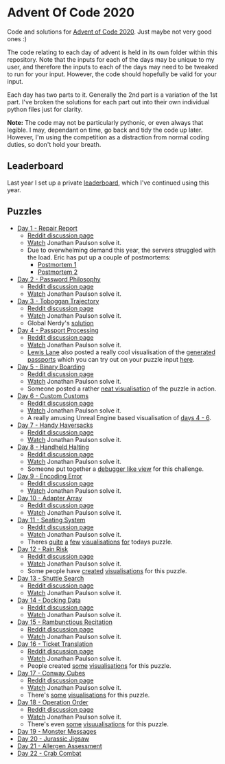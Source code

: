 # Advent Of Code 2020

Code and solutions for [Advent of Code 2020](http://adventofcode.com/2020).
Just maybe not very good ones :)

The code relating to each day of advent is held in its own folder within this
repository. Note that the inputs for each of the days may be unique to my
user, and therefore the inputs to each of the days may need to be tweaked to
run for your input. However, the code should hopefully be valid for your
input.

Each day has two parts to it. Generally the 2nd part is a variation of the 1st
part. I've broken the solutions for each part out into their own individual
python files just for clarity.

**Note:** The code may not be particularly pythonic, or even always that legible.
I may, dependant on time, go back and tidy the code up later. However, I'm
using the competition as a distraction from normal coding duties, so don't
hold your breath.

## Leaderboard

Last year I set up a private [leaderboard](leaderboard.json), which I've continued
using this year.

## Puzzles

  * [Day 1 - Repair Report](./day_01/README.md)
    * [Reddit discussion page](https://www.reddit.com/r/adventofcode/comments/k4e4lm/2020_day_1_solutions/)
    * [Watch](https://www.youtube.com/watch?v=86a_DSKf8vw) Jonathan Paulson solve it.
    * Due to overwhelming demand this year, the servers struggled with the load. Eric has put up a couple of postmortems:
      * [Postmortem 1](https://www.reddit.com/r/adventofcode/comments/k4ejjz/2020_day_1_unlock_crash_postmortem/)
      * [Postmortem 2](https://www.reddit.com/r/adventofcode/comments/k9lt09/postmortem_2_scaling_adventures/)
  * [Day 2 - Password Philosophy](./day_02/README.md)
    * [Reddit discussion page](https://www.reddit.com/r/adventofcode/comments/k52psu/2020_day_02_solutions/)
    * [Watch](https://www.youtube.com/watch?v=ukE5YJyPTLk) Jonathan Paulson solve it.
  * [Day 3 - Toboggan Trajectory](./day_03/README.md)
    * [Reddit discussion page](https://www.reddit.com/r/adventofcode/comments/k5qsrk/2020_day_03_solutions/)
    * [Watch](https://www.youtube.com/watch?v=PBI6rGv9Utw) Jonathan Paulson solve it.
    * Global Nerdy's [solution](https://www.globalnerdy.com/2020/12/05/my-solution-to-advent-of-code-2020s-day-3-challenge-in-python/)
  * [Day 4 - Passport Processing](./day_04//README.md)
    * [Reddit discussion page](https://www.reddit.com/r/adventofcode/comments/k6e8sw/2020_day_04_solutions/)
    * [Watch](https://www.youtube.com/watch?v=bhNhHHEZHMI) Jonathan Paulson solve it.
    * [Lewis Lane](https://twitter.com/lewster32) also posted a really cool visualisation of the [generated passports](https://www.reddit.com/r/adventofcode/comments/k7ecjr/2020_day_4_javascript_passport_visualisation_tool/) which you can try out on your puzzle input [here](https://codepen.io/lewster32/pen/abmNvqZ).
  * [Day 5 - Binary Boarding](./day_05//README.md)
    * [Reddit discussion page](https://www.reddit.com/r/adventofcode/comments/k71h6r/2020_day_05_solutions/)
    * [Watch](https://www.youtube.com/watch?v=wa0VcQugEsI) Jonathan Paulson solve it.
    * Someone posted a rather [neat visualisation](https://www.reddit.com/r/adventofcode/comments/k7kzof/2020_day_5_watching_everyone_board_the_plane/) of the puzzle in action.
  * [Day 6 - Custom Customs](./day_06//README.md)
    * [Reddit discussion page](https://www.reddit.com/r/adventofcode/comments/k7ndux/2020_day_06_solutions/)
    * [Watch](https://www.youtube.com/watch?v=e_66g1QcVlE) Jonathan Paulson solve it.
    * A really amusing Unreal Engine based visualisation of [days 4 - 6](https://www.reddit.com/r/adventofcode/comments/k9lv2p/2020_day_4_5_6_unreal_engine_4_video/).
  * [Day 7 - Handy Haversacks](./day_07//README.md)
    * [Reddit discussion page](https://www.reddit.com/r/adventofcode/comments/k8a31f/2020_day_07_solutions/)
    * [Watch](https://www.youtube.com/watch?v=vhpLTPXoHyU) Jonathan Paulson solve it.
  * [Day 8 - Handheld Halting](./day_08//README.md)
    * [Reddit discussion page](https://www.reddit.com/r/adventofcode/comments/k8xw8h/2020_day_08_solutions/)
    * [Watch](https://www.youtube.com/watch?v=ZSGTr55gmIs) Jonathan Paulson solve it.
    * Someone put together a [debugger like view](https://www.reddit.com/r/adventofcode/comments/k94pkh/2020_day_8_part_1_terminal_display_in_python/) for this challenge.
  * [Day 9 - Encoding Error](./day_09//README.md)
    * [Reddit discussion page](https://www.reddit.com/r/adventofcode/comments/k9lfwj/2020_day_09_solutions/)
    * [Watch](https://www.youtube.com/watch?v=_57ddM5QZdI) Jonathan Paulson solve it.
  * [Day 10 - Adapter Array](./day_10//README.md)
    * [Reddit discussion page](https://www.reddit.com/r/adventofcode/comments/ka8z8x/2020_day_10_solutions/)
    * [Watch](https://www.youtube.com/watch?v=cE88K2kFZn0) Jonathan Paulson solve it.
  * [Day 11 - Seating System](./day_11//README.md)
    * [Reddit discussion page](https://www.reddit.com/r/adventofcode/comments/kaw6oz/2020_day_11_solutions/)
    * [Watch](https://www.youtube.com/watch?v=d25r5GZa4us) Jonathan Paulson solve it.
    * Theres [quite](https://www.reddit.com/r/adventofcode/comments/kb3tgx/2020_day_11_visualized_with_processingpy/) [a](https://www.reddit.com/r/adventofcode/comments/kb5npj/2020_day_11_fiddling_with_tolerance_values_makes/) [few](https://www.reddit.com/r/adventofcode/comments/kb5fop/2020_day_11_part_1_2_python_i_made_a/) [visualisations](https://www.reddit.com/r/adventofcode/comments/kaxudl/2020_day_11_part_1_filling_ferry_seating/) [for](https://www.reddit.com/r/adventofcode/comments/kcpdbi/2020_day_11_part_2luaroblox_waiting_room/) todays puzzle.
  * [Day 12 - Rain Risk](./day_12//README.md)
    * [Reddit discussion page](https://www.reddit.com/r/adventofcode/comments/kbj5me/2020_day_12_solutions/)
    * [Watch](https://www.youtube.com/watch?v=C9ZfSsubfU0) Jonathan Paulson solve it.
    * Some people have [created](https://www.reddit.com/r/adventofcode/comments/kbqfrm/2020_day_12_my_visualization_online/) [visualisations](https://www.reddit.com/r/adventofcode/comments/kbkiv0/2020_day_12_visualizing_route_in_part_2_starts/) for this puzzle.
  * [Day 13 - Shuttle Search](./day_13//README.md)
    * [Reddit discussion page](https://www.reddit.com/r/adventofcode/comments/kc4njx/2020_day_13_solutions/)
    * [Watch](https://www.youtube.com/watch?v=x40aLK9KjYQ) Jonathan Paulson solve it.
  * [Day 14 - Docking Data](./day_14//README.md)
    * [Reddit discussion page](https://www.reddit.com/r/adventofcode/comments/kcr1ct/2020_day_14_solutions/)
    * [Watch](https://www.youtube.com/watch?v=Zxx9Wo4-EXs) Jonathan Paulson solve it.
  * [Day 15 - Rambunctious Recitation](./day_15//README.md)
    * [Reddit discussion page](https://www.reddit.com/r/adventofcode/comments/kdf85p/2020_day_15_solutions/)
    * [Watch](https://www.youtube.com/watch?v=19_2sEQQurU) Jonathan Paulson solve it.
  * [Day 16 - Ticket Translation](./day_16//README.md)
    * [Reddit discussion page](https://www.reddit.com/r/adventofcode/comments/ke2qp6/2020_day_16_solutions/)
    * [Watch](https://www.youtube.com/watch?v=OhqvfoaBljY) Jonathan Paulson solve it.
    * People created [some](https://www.reddit.com/r/adventofcode/comments/keeuxa/2020_day_16_part_2_visualization_of_my_part_2/) [visualisations](https://www.reddit.com/r/adventofcode/comments/keiy95/2020_day_16_part_2_an_interesting_regularity_in/) for this puzzle.
  * [Day 17 - Conway Cubes](./day_17//README.md)
    * [Reddit discussion page](https://www.reddit.com/r/adventofcode/comments/keqsfa/2020_day_17_solutions/)
    * [Watch](https://www.youtube.com/watch?v=QUTIbkrexes) Jonathan Paulson solve it.
    * There's [some](https://www.reddit.com/r/adventofcode/comments/kes0n3/2020_day_17_part_2_playing_4_dimensional_life/) [visualisations](https://www.reddit.com/r/adventofcode/comments/kesy13/2020_day_17_1_3d_visualization/) for this puzzle.
  * [Day 18 - Operation Order](./day_18//README.md)
    * [Reddit discussion page](https://www.reddit.com/r/adventofcode/comments/kfeldk/2020_day_18_solutions/)
    * [Watch](https://www.youtube.com/watch?v=LVCa6MJ1XK8) Jonathan Paulson solve it.
    * There's even [some](https://www.reddit.com/r/adventofcode/comments/kfg4jd/2020_day_18_part_2_go_crunching_the_numbers/) [visuualisations](https://www.reddit.com/r/adventofcode/comments/kffygj/2020_day_18_part_2_number_crunching_in_action/) for this puzzle.
  * [Day 19 - Monster Messages](./day_19//README.md)
  * [Day 20 - Jurassic Jigsaw](./day_20//README.md)
  * [Day 21 - Allergen Assessment](./day_21//README.md)
  * [Day 22 - Crab Combat](./day_22//README.md)
